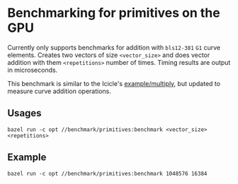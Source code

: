 # Benchmarking for primitives on the GPU
Currently only supports benchmarks for addition with `bls12-381` `G1` curve elements. Creates two vectors of size `<vector_size>` and does vector addition with them `<repetitions>` number of times. Timing results are output in microseconds.

This benchmark is similar to the Icicle's [example/multiply](https://github.com/ingonyama-zk/icicle/tree/40309329fbf6c5fc7e77d629c72b4a3d28036444/examples/c%2B%2B/multiply), but updated to measure curve addition operations.

## Usages
`bazel run -c opt //benchmark/primitives:benchmark <vector_size> <repetitions>`

## Example
`bazel run -c opt //benchmark/primitives:benchmark 1048576 16384`
